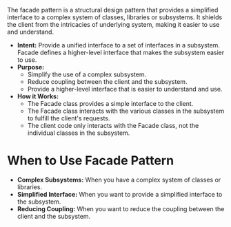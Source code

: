 The facade pattern is a structural design pattern that provides a simplified interface to a complex system of classes, libraries or subsystems. It shields the client from the intricacies of underlying system, making it easier to use and understand.

+ **Intent:** Provide a unified interface to a set of interfaces in a subsystem. Facade defines a higher-level interface that makes the subsystem easier to use.
+ **Purpose:**
	+ Simplify the use of a complex subsystem.
	+ Reduce coupling between the client and the subsystem.
	+ Provide a higher-level interface that is easier to understand and use.
+ **How it Works:**
	+ The Facade class provides a simple interface to the client.
	+ The Facade class interacts with the various classes in the subsystem to fulfill the client's requests.
	+ The client code only interacts with the Facade class, not the individual classes in the subsystem.
	  
# When to Use Facade Pattern

+ **Complex Subsystems:** When you have a complex system of classes or libraries.
+ **Simplified Interface:** When you want to provide a simplified interface to the subsystem.
+ **Reducing Coupling:** When you want to reduce the coupling between the client and the subsystem.